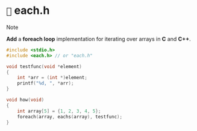 # `📜` each.h

> [!NOTE]
> **Add** a **foreach loop** implementation for iterating over arrays in **C** and **C++**.

```c
#include <stdio.h>
#include <each.h> // or "each.h"

void testfunc(void *element)
{
    int *arr = (int *)element;
    printf("%d, ", *arr);
}

void how(void)
{
    int array[5] = {1, 2, 3, 4, 5};
    foreach(array, eachs(array), testfunc);
}
```
